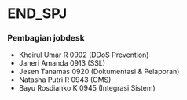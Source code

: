 # END_SPJ
### Pembagian jobdesk
- Khoirul Umar R   0902  (DDoS Prevention)
- Janeri Amanda    0913  (SSL)
- Jesen Tanamas    0920  (Dokumentasi & Pelaporan)
- Natasha Putri R  0943  (CMS)
- Bayu Rosdianko K 0945  (Integrasi Sistem)
